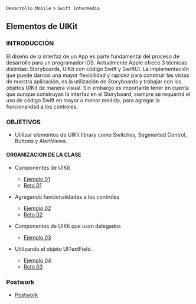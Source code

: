 `Desarrollo Mobile` > `Swift Intermedio` 

## Elementos de UIKit 

### INTRODUCCIÓN

El diseño de la interfaz de un App es parte fundamental del proceso de desarrollo para un programador iOS. Actualmente Apple ofrece 3 técnicas distintas: Storyboards, UIKit con código Swift y SwiftUI. La implementación que puede darnos una mayor flexibilidad y rapidez para construir las vistas de nuestra aplicación, es la utilización de Storyboards y trabajar con los objetos UIKit de manera visual. Sin embargo es importante tener en cuenta que aunque construyas la interfaz en el Storyboard, siempre se requerirá el uso de código Swift en mayor o menor medida, para agregar la funcionalidad a los controles.

### OBJETIVOS 

- Utilizar elementos de UIKit library como Switches, Segmented Control, Buttons y AlertViews.

#### ORGANIZACION DE LA CLASE 

- Componentes de UIKit

  - [Ejemplo 01](Ejemplo-01)
  - [Reto 01](Reto-01)
- Agregando funcionalidades a los controles

  - [Ejemplo 02](Ejemplo-02)
  - [Reto 02](Reto-02)
- Componentes de UIKit que usan delegados
  - [Ejemplo 03](Ejemplo-03)
- Utilizando el objeto UITextField.
  - [Ejemplo 04](Ejemplo-04)
  - [Reto 03](Reto-03)

### Postwork

- [Postwork](Postwork)

